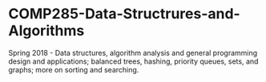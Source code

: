 # COMP285-Data-Structrures-and-Algorithms
Spring 2018 - Data structures, algorithm analysis and general programming design and applications; balanced trees, hashing, priority queues, sets, and graphs; more on sorting and searching.
